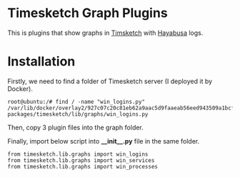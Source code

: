 # Timesketch Graph Plugins
This is plugins that show graphs in [Timsketch](https://timesketch.org/) with [Hayabusa](https://github.com/Yamato-Security/hayabusa) logs.
# Installation
Firstly, we need to find a folder of Timesketch server (I deployed it by Docker).

    root@ubuntu:/# find / -name "win_logins.py"
    /var/lib/docker/overlay2/927c07c20c81eb62a9aac5d9faaeab56eed943509a1bcf0aa7f573fc5c8a9ae8/diff/usr/local/lib/python3.10/dist-packages/timesketch/lib/graphs/win_logins.py

Then, copy 3 plugin files into the graph folder.

Finally, import below script into **\_\_init\_\_.py** file in the same folder.

    from timesketch.lib.graphs import win_logins
    from timesketch.lib.graphs import win_services
    from timesketch.lib.graphs import win_processes
